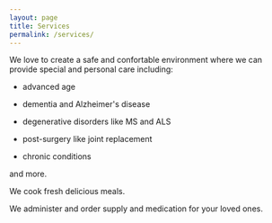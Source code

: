 ```yaml
---
layout: page
title: Services
permalink: /services/
---
```


We love to create a safe and confortable environment where we can provide special and personal care including:

- advanced age

- dementia and Alzheimer's disease

- degenerative disorders like MS and ALS

- post-surgery like joint replacement

- chronic conditions

and more.

We cook fresh delicious meals.

We administer and order supply and medication for your loved ones.
